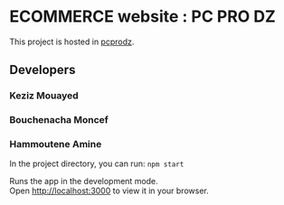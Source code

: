 # ECOMMERCE website : PC PRO DZ

This project is hosted in [pcprodz](https://pcprodz.netlify.app).

## Developers

### Keziz Mouayed

### Bouchenacha Moncef

### Hammoutene Amine

In the project directory, you can run:
`npm start`

Runs the app in the development mode.\
Open [http://localhost:3000](http://localhost:3000) to view it in your browser.
